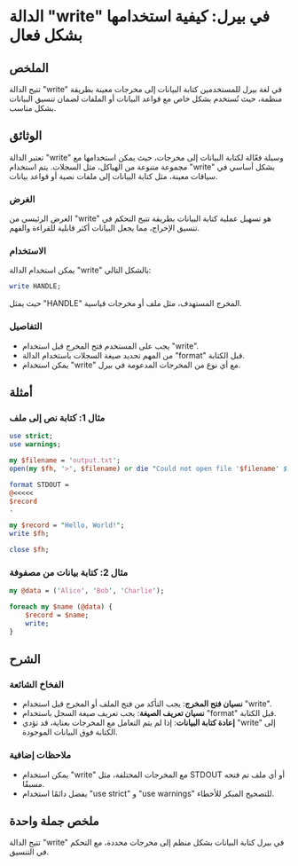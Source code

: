 <!--
Meta Description: # الدالة "write" في بيرل: كيفية استخدامها بشكل فعال ## الملخص تتيح الدالة "write" في لغة بيرل للمستخدمين كتابة البيانات إلى مخرجات معينة بطريقة منظمة،...
Meta Keywords: write, البيانات, كتابة, استخدام, الدالة
-->

# الدالة "write" في بيرل: كيفية استخدامها بشكل فعال

## الملخص
تتيح الدالة "write" في لغة بيرل للمستخدمين كتابة البيانات إلى مخرجات معينة بطريقة منظمة، حيث تُستخدم بشكل خاص مع قواعد البيانات أو الملفات لضمان تنسيق البيانات بشكل مناسب.

## الوثائق
تعتبر الدالة "write" وسيلة فعّالة لكتابة البيانات إلى مخرجات، حيث يمكن استخدامها مع مجموعة متنوعة من الهياكل، مثل السجلات. يتم استخدام "write" بشكل أساسي في سياقات معينة، مثل كتابة البيانات إلى ملفات نصية أو قواعد بيانات.

### الغرض
الغرض الرئيسي من "write" هو تسهيل عملية كتابة البيانات بطريقة تتيح التحكم في تنسيق الإخراج، مما يجعل البيانات أكثر قابلية للقراءة والفهم.

### الاستخدام
يمكن استخدام الدالة "write" بالشكل التالي:

```perl
write HANDLE;
```

حيث يمثل "HANDLE" المخرج المستهدف، مثل ملف أو مخرجات قياسية.

### التفاصيل
- يجب على المستخدم فتح المخرج قبل استخدام "write".
- من المهم تحديد صيغة السجلات باستخدام الدالة "format" قبل الكتابة.
- يمكن استخدام "write" مع أي نوع من المخرجات المدعومة في بيرل.

## أمثلة
### مثال 1: كتابة نص إلى ملف
```perl
use strict;
use warnings;

my $filename = 'output.txt';
open(my $fh, '>', $filename) or die "Could not open file '$filename' $!";

format STDOUT =
@<<<<<
$record
.

my $record = "Hello, World!";
write $fh;

close $fh;
```

### مثال 2: كتابة بيانات من مصفوفة
```perl
my @data = ('Alice', 'Bob', 'Charlie');

foreach my $name (@data) {
    $record = $name;
    write;
}
```

## الشرح
### الفخاخ الشائعة
- **نسيان فتح المخرج**: يجب التأكد من فتح الملف أو المخرج قبل استخدام "write".
- **نسيان تعريف الصيغة**: يجب تعريف صيغة السجل باستخدام "format" قبل الكتابة.
- **إعادة كتابة البيانات**: إذا لم يتم التعامل مع المخرجات بعناية، قد تؤدي "write" إلى الكتابة فوق البيانات الموجودة.

### ملاحظات إضافية
- يمكن استخدام "write" مع المخرجات المختلفة، مثل STDOUT أو أي ملف تم فتحه مسبقًا.
- يفضل دائمًا استخدام "use strict" و "use warnings" للتصحيح المبكر للأخطاء.

## ملخص جملة واحدة
تتيح الدالة "write" في بيرل كتابة البيانات بشكل منظم إلى مخرجات محددة، مع التحكم في التنسيق.